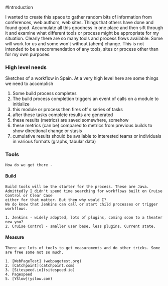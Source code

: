 #Introduction

I wanted to create this space to gather random bits of information from conferences, web authors, web sites. Things that others have done and found good.
Accumulate all this goodness in one place and then sift through it and examine what different tools or process might be appropriate for my situation.
Clearly there are so many tools and process flows available. Some will work for us and some won't without (ahem) change.
This is not intended to be a recommendation of any tools, sites or process other than for my own purposes.

### High level needs

Sketches of a workflow in Spain. At a very high level here are some things we need to accomplish

1. Some build process completes
2. The build process completion triggers an event of calls on a module to initialize
3. this module or process then fires off s series of tasks
4. after these tasks complete results are generated
5. these results (metrics) are saved somewhere, somehow
6. these metrics (can be) compared to metrics from previous builds to show directional change or stasis
7. cumulative results should be available to interested teams or individuals in various formats (graphs, tabular data)

### Tools
    How do we get there -

#### Build

    Build tools will be the starter for the process. These are Java.
    Admittedly I didn't spend time searching for workflows built on Cruise Control or Clear Case
    either for that matter. But then why would I?
    We do know that Jenkins can call or start child processes or trigger workflows.

    1. Jenkins - widely adopted, lots of plugins, coming soon to a theater new you?
    2. Cruise Control - smaller user base, less plugins. Current state.


#### Measure

    There are lots of tools to get measurements and do other tricks. Some are free some not so much.

    1. [WebPageTest] (webpagetest.org)
    2. [Catchpoint](catchpoint.com)
    3. [Sitespeed.io](sitespeed.io)
    4. Pagespeed
    5. [YSlow](yslow.com)




